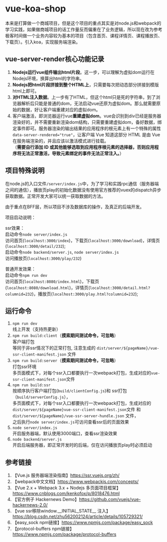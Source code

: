 # vue-koa-shop
本来是打算做一个商城项目，但是这个项目的重点其实是对node.js和webpack的学习实践，如果做商城项目的话工作量反而偏重在了业务逻辑，所以现在改为参考极客时间做一个业务内容较为基本的项目（包含首页、课程详情页、课程播放页、下载页）。引入koa，实现服务端渲染。

## vue-server-render核心功能记录
1. **Nodejs运行vue组件输出html片段**。这一步，可以理解为虚拟dom运行在Nodejs环境，换算出html的字符串。  
2. **Nodejs把html片段拼接到整个HTML上**，只需要每次把动态部分拼接到模版html上即可。  
3. **对HTML注入数据**。上一步有了HTML，但这个html只是死的字符串，到了浏览器解析后只能是普通的dom，无法启动vue还原为虚拟dom。那么就需要原始的数据，好让客户端重建对应的虚拟dom。  
4. 客户端激活，即浏览器运行vue**重建虚拟dom**。vue会识别到div已经是服务器渲染好的，并不需要重新渲染dom结构，只需要重建虚拟dom，备好数据，绑定事件即可。服务器渲染的输出结果的应用程序的根元素上有一个特殊的属性`data-server-rendered="true"`，让客户端 Vue 知道这部分 HTML 是由 Vue 在服务端渲染的，并且应该以激活模式进行挂载。  
（**需要自行添加 ID 或其他能够选取到应用程序根元素的选择器，否则应用程序将无法正常激活，导致元素绑定的事件无法正常注入。**）

## 项目特殊说明
在node.js的入口文件`/server/index.js`中，为了学习和实践rpc通信（服务器端之间的通信），播放页play的初始化数据没有使用官方推荐的vuex的dispatch异步获取数据。正常开发大家可以统一获取数据的方法。   

由于重点在BFF层，所以项目不涉及数据库的操作，及真正的后端开发。   

项目启动说明：  

ssr效果：    
启动命令`node server/index.js`  
访问首页(`localhost:3000/index`)，下载页(`localhost:3000/download`)，详情页(`localhost:3000/detail/232`);  
启动命令`node backend/server.js`, `node server/index.js`  
访问播放页(`localhost:3000/play/232`)    

普通开发效果：  
启动命令`npm run dev`  
访问首页(`localhost:8080/index.html`)，下载页(`localhost:8080/download.html`)，详情页(`localhost:3000/detail.html?columnid=232`)，播放页(`localhost:3000/play.html?columnid=232`);        


## 运行命令
1. `npm run dev`  
    线上开发（支持热更新）
2. `npm run build:client`（**摸索期间测试命令，可忽略**）   
    客户端打包    
    等同于非ssr情况下的正常打包, 注意生成的 `dist/server/${pageName}/vue-ssr-client-manifest.json` 文件
3. `npm run build:server`（**摸索期间测试命令，可忽略**）  
    打包ssr环境   
    多页面模式下，对每个ssr入口都要执行一次webpack打包，生成对应的`vue-ssr-client-manifest.json`文件  
4. `npm run build:ssr`   
    按顺序执行客户端打包(`build/clientConfig.js`)和 ssr打包（`build/serverConfig.js`），  
    多页面模式下，对每个ssr入口都要执行一次webpack打包，生成对应的`dist/server/${pageName}vue-ssr-client-manifest.json`文件 和 `dist/server/${pageName}/vue-ssr-server-hundle.json` 文件，  
    之后执行`node server/index.js`可访问查看ssr后的页面效果
5. `node server/index.js`  
    开启服务器端，默认使用3000端口，查看ssr渲染效果
6. `node backend/server.js`  
    开启后端服务器，即正常开发时的后端，仅在访问播放页play时必须启动


## 参考链接   
1. 【Vue.js 服务器端渲染指南】https://ssr.vuejs.org/zh/  
2. 【webpack中文文档】https://www.webpackjs.com/concepts/  
3. 【Vue 2.x + Webpack 3.x + Nodejs 多页面项目框架】https://www.cnblogs.com/kenkofox/p/8018476.html   
4. 【官方例子 Hackernews Demo】https://github.com/vuejs/vue-hackernews-2.0/   
5. 【vue ssr移除window.\_\_INITIAL_STATE__ 注入】https://blog.csdn.net/zhu562002124/article/details/105729321/   
6. 【easy_sock npm链接】https://www.npmjs.com/package/easy_sock  
7. 【protocol-buffers npm链接】https://www.npmjs.com/package/protocol-buffers